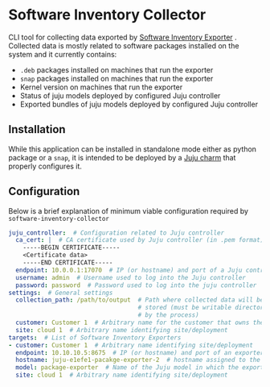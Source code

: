 # Software Inventory Collector

CLI tool for collecting data exported by
[Software Inventory Exporter](https://snapcraft.io/software-inventory-exporter)
. Collected data is mostly related to software packages installed on the system
and it currently contains:

* `.deb` packages installed on machines that run the exporter
* `snap` packages installed on machines that run the exporter
* Kernel version on machines that run the exporter
* Status of juju models deployed by configured Juju controller
* Exported bundles of juju models deployed by configured Juju controller

## Installation

While this application can be installed in standalone mode either as python
package or a `snap`, it is intended to be deployed by a
[Juju charm](https://charmhub.io/software-inventory-collector) that properly
configures it.

## Configuration

Below is a brief explanation of minimum viable configuration required
by `software-inventory-collector`

```yaml
juju_controller:  # Configuration related to Juju controller
  ca_cert: |  # CA certificate used by Juju controller (in .pem format)
    -----BEGIN CERTIFICATE-----
    <Certificate data>
    -----END CERTIFICATE-----
  endpoint: 10.0.0.1:17070  # IP (or hostname) and port of a Juju controller
  username: admin  # Username used to log into the Juju controller
  password: password  # Password used to log into the juju controller
settings:  # General settings
  collection_path: /path/to/output  # Path where collected data will be
                                    # stored (must be writable directory
                                    # by the process)
  customer: Customer 1  # Arbitrary name for the customer that owns the cloud
  site: cloud 1  # Arbitrary name identifying site/deployment
targets:  # List of Software Inventory Exporters
- customer: Customer 1  # Arbitrary name identifying site/deployment
  endpoint: 10.10.10.5:8675  # IP (or hostname) and port of an exporter
  hostname: juju-e1efe1-pacakge-exporter-2  # hostname assigned to the exporter by juju
  model: package-exporter  # Name of the Juju model in which the exporter is deployed
  site: cloud 1  # Arbitrary name identifying site/deployment
```

